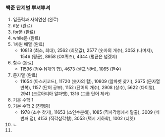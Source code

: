 ### 백준 단계별 뿌셔뿌셔

1. 입출력과 사칙연산 (완료)
2. if문 (완료)
3. for문 (완료)
4. while문 (완료)
5. 1차원 배열 (완료)
   - 10818 (최소, 최대), 2562 (최댓값), 2577 (숫자의 개수), 3052 (나머지), 1546 (평균), 8958 (OX퀴즈), 4344 (평균은 넘겠지)
6. 함수 (완료)
   - 11596 (정수 N개의 합), 4673 (셀프 넘버), 1065 (한수)
7. 문자열 (완료)
   - 11654 (아스키코드), 11720 (숫자의 합), 10809 (알파벳 찾기), 2675 (문자열 반복), 1157 (단어 공부), 1152 (단어의 개수), 2908 (상수), 5622 (다이얼), 2941 (크로아티아 알파벳), 1316 (그룹 단어 체커)
8. 기본 수학 1
9. 기본 수학 2 (진행중)
   - 1978 (소수 찾기), 11653 (소인수분해), 1085 (직사각형에서 탈출), 3009 (네 번째 점), 4153 (직각삼각형), 3053 (택시 기하학), 1002 (터렛)
10. ㄴ
11. 

